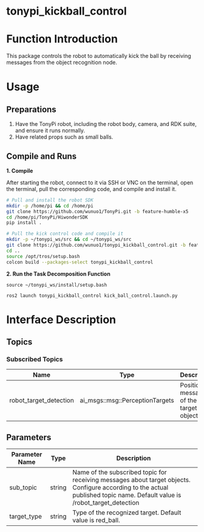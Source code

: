 # tonypi_kickball_control
# Function Introduction

This package controls the robot to automatically kick the ball by receiving messages from the object recognition node.

# Usage

## Preparations

1. Have the TonyPi robot, including the robot body, camera, and RDK suite, and ensure it runs normally.
2. Have related props such as small balls.

## Compile and Runs

**1. Compile**

After starting the robot, connect to it via SSH or VNC on the terminal, open the terminal, pull the corresponding code, and compile and install it.

```bash
# Pull and install the robot SDK
mkdir -p /home/pi && cd /home/pi
git clone https://github.com/wunuo1/TonyPi.git -b feature-humble-x5
cd /home/pi/TonyPi/HiwonderSDK
pip install .

# Pull the kick control code and compile it
mkdir -p ~/tonypi_ws/src && cd ~/tonypi_ws/src
git clone https://github.com/wunuo1/tonypi_kickball_control.git -b feature-humble-x5
cd ..
source /opt/tros/setup.bash
colcon build --packages-select tonypi_kickball_control
```
**2. Run the Task Decomposition Function**

```shell
source ~/tonypi_ws/install/setup.bash

ros2 launch tonypi_kickball_control kick_ball_control.launch.py
```

# Interface Description

## Topics

### Subscribed Topics

|Name  | Type                                  |  Description           |
|------| --------------------------------------| --------------------------------|
|robot_target_detection |ai_msgs::msg::PerceptionTargets | Position messages of the target object|

## Parameters
| Parameter Name             | Type       | Description  |
| --------------------- | ----------- | ----------------------------------------------------- |
| sub_topic    | string |   Name of the subscribed topic for receiving messages about target objects. Configure according to the actual published topic name. Default value is /robot_target_detection |
| target_type    | string |    Type of the recognized target. Default value is red_ball. |
